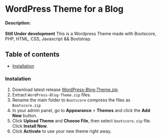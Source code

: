 ﻿# WordPress Theme for a Blog
#### Description:
**Still Under development**
This is a Wordpress Theme made with Bootscore, PHP, HTML, CSS, Javascript && Bootstrap.


## Table of contents
- [Installation](#installation)

### Instalation
1. Download latest release [WordPress-Blog-Theme.zip](https://github.com/HundredSongs/WordPress-Blog-Theme/archive/refs/heads/main.zip).
2. Extract `WordPress-Blog-Theme.zip` files.
3. Rename the main folder to `Bootscore` compress the files as `Bootscore.zip`
4. In your admin panel, go to **Appearance** > **Themes** and click the **Add New** button.
5. Click **Upload Theme** and **Choose File**, then select `bootscore.zip` file. Click **Install Now**.
6. Click **Activate** to use your new theme right away.

